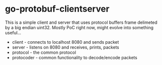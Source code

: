 go-protobuf-clientserver
========================

This is a simple client and server that uses protocol buffers frame delimeted by a big endian uint32. Mostly PoC right now, might evolve into something useful...

* client - connects to localhost 8080 and sends packet
* server - listens on 8080 and receives, prints, packets
* protocol - the common protocol
* protocoder - common functionality to decode/encode packets
